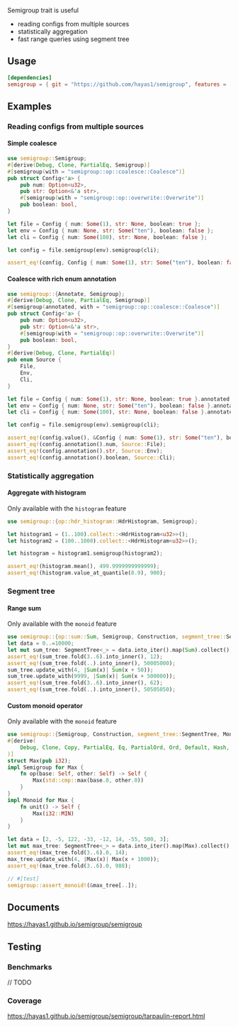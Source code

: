 <!-- cargo-rdme start -->

Semigroup trait is useful
- reading configs from multiple sources
- statistically aggregation
- fast range queries using segment tree

## Usage
```toml
[dependencies]
semigroup = { git = "https://github.com/hayas1/semigroup", features = ["derive", "monoid"] }
```

## Examples

### Reading configs from multiple sources
#### Simple coalesce
```rust
use semigroup::Semigroup;
#[derive(Debug, Clone, PartialEq, Semigroup)]
#[semigroup(with = "semigroup::op::coalesce::Coalesce")]
pub struct Config<'a> {
    pub num: Option<u32>,
    pub str: Option<&'a str>,
    #[semigroup(with = "semigroup::op::overwrite::Overwrite")]
    pub boolean: bool,
}

let file = Config { num: Some(1), str: None, boolean: true };
let env = Config { num: None, str: Some("ten"), boolean: false };
let cli = Config { num: Some(100), str: None, boolean: false };

let config = file.semigroup(env).semigroup(cli);

assert_eq!(config, Config { num: Some(1), str: Some("ten"), boolean: false });
```

#### Coalesce with rich enum annotation
```rust
use semigroup::{Annotate, Semigroup};
#[derive(Debug, Clone, PartialEq, Semigroup)]
#[semigroup(annotated, with = "semigroup::op::coalesce::Coalesce")]
pub struct Config<'a> {
    pub num: Option<u32>,
    pub str: Option<&'a str>,
    #[semigroup(with = "semigroup::op::overwrite::Overwrite")]
    pub boolean: bool,
}
#[derive(Debug, Clone, PartialEq)]
pub enum Source {
    File,
    Env,
    Cli,
}

let file = Config { num: Some(1), str: None, boolean: true }.annotated(Source::File);
let env = Config { num: None, str: Some("ten"), boolean: false }.annotated(Source::Env);
let cli = Config { num: Some(100), str: None, boolean: false }.annotated(Source::Cli);

let config = file.semigroup(env).semigroup(cli);

assert_eq!(config.value(), &Config { num: Some(1), str: Some("ten"), boolean: false });
assert_eq!(config.annotation().num, Source::File);
assert_eq!(config.annotation().str, Source::Env);
assert_eq!(config.annotation().boolean, Source::Cli);
```

### Statistically aggregation
#### Aggregate with histogram
Only available with the `histogram` feature
```rust
use semigroup::{op::hdr_histogram::HdrHistogram, Semigroup};

let histogram1 = (1..100).collect::<HdrHistogram<u32>>();
let histogram2 = (100..1000).collect::<HdrHistogram<u32>>();

let histogram = histogram1.semigroup(histogram2);

assert_eq!(histogram.mean(), 499.9999999999999);
assert_eq!(histogram.value_at_quantile(0.9), 900);
```

### Segment tree
#### Range sum
Only available with the `monoid` feature
```rust
use semigroup::{op::sum::Sum, Semigroup, Construction, segment_tree::SegmentTree};
let data = 0..=10000;
let mut sum_tree: SegmentTree<_> = data.into_iter().map(Sum).collect();
assert_eq!(sum_tree.fold(3..6).into_inner(), 12);
assert_eq!(sum_tree.fold(..).into_inner(), 50005000);
sum_tree.update_with(4, |Sum(x)| Sum(x + 50));
sum_tree.update_with(9999, |Sum(x)| Sum(x + 500000));
assert_eq!(sum_tree.fold(3..6).into_inner(), 62);
assert_eq!(sum_tree.fold(..).into_inner(), 50505050);
```
#### Custom monoid operator
Only available with the `monoid` feature
```rust
use semigroup::{Semigroup, Construction, segment_tree::SegmentTree, Monoid};
#[derive(
    Debug, Clone, Copy, PartialEq, Eq, PartialOrd, Ord, Default, Hash, Construction,
)]
struct Max(pub i32);
impl Semigroup for Max {
    fn op(base: Self, other: Self) -> Self {
        Max(std::cmp::max(base.0, other.0))
    }
}
impl Monoid for Max {
    fn unit() -> Self {
        Max(i32::MIN)
    }
}

let data = [2, -5, 122, -33, -12, 14, -55, 500, 3];
let mut max_tree: SegmentTree<_> = data.into_iter().map(Max).collect();
assert_eq!(max_tree.fold(3..6).0, 14);
max_tree.update_with(4, |Max(x)| Max(x + 1000));
assert_eq!(max_tree.fold(3..6).0, 988);

// #[test]
semigroup::assert_monoid!(&max_tree[..]);
```

## Documents
<https://hayas1.github.io/semigroup/semigroup>

## Testing
### Benchmarks
// TODO

### Coverage
<https://hayas1.github.io/semigroup/semigroup/tarpaulin-report.html>

<!-- cargo-rdme end -->
